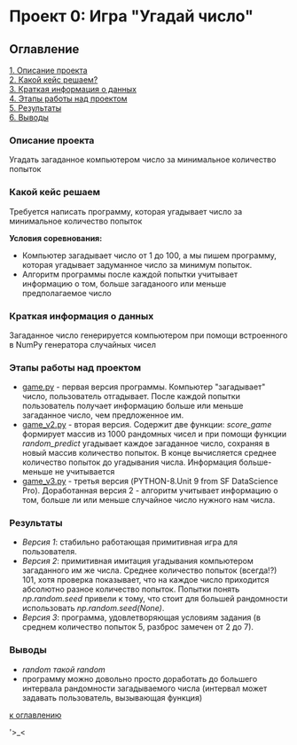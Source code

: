 # Проект 0: Игра "Угадай число"

## Оглавление
[1. Описание проекта](#Описание-проекта)    
[2. Какой кейс решаем?](#Какой-кейс-решаем)     
[3. Краткая информация о данных](#Краткая-информация-о-данных)      
[4. Этапы работы над проектом](#Этапы-работы-над-проектом)      
[5. Результаты](#Результаты)    
[6. Выводы](#Выводы)    

### Описание проекта
Угадать загаданное компьютером число за минимальное количество попыток

### Какой кейс решаем
Требуется написать программу, которая угадывает число за минимальное количество попыток

**Условия соревнования:**
- Компьютер загадывает число от 1 до 100, а мы пишем программу, которая угадывает задуманное число за минимум попыток.
- Алгоритм программы после каждой попытки  учитывает информацию о том, больше загаданоого или меньше предполагаемое число

### Краткая информация о данных
Загаданное число генерируется компьютером при помощи встроенного в NumPy генератора случайных чисел

### Этапы работы над проектом
- [game.py](https://github.com/dzianisblr/sf_dspro/blob/main/project_0/game.py) - первая версия программы. Компьютер "загадывает" число, пользователь отгадывает. После каждой попытки пользователь получает информацию больше или меньше загаданное число, чем предложенное им.
- [game_v2.py](https://github.com/dzianisblr/sf_dspro/blob/main/project_0/game_v2.py) - вторая версия. Содержит две функции: *score_game* формирует массив из 1000 рандомных чисел и при помощи функции *random_predict* угадывает каждое загаданное число, сохраняя в новый массив количество попыток. В конце вычисляется среднее количество попыток до угадывания числа. Информация больше-меньше не учитывается
- [game_v3.py](https://github.com/dzianisblr/sf_dspro/blob/main/project_0/game_v3.py) - третья версия (PYTHON-8.Unit 9 from SF DataScience Pro). Доработанная версия 2 - алгоритм учитывает информацию о том, больше ли или меньше случайное число нужного нам числа.

### Результаты
- *Версия 1*: стабильно работающая примитивная игра для пользователя.
- *Версия 2*: примитивная имитация угадывания компьютером загаданного им же числа. Среднее количество попыток (всегда!?) 101, хотя проверка показывает, что на каждое число приходится абсолютно разное количество попыток. Попытки понять *np.random.seed* привели к тому, что стоит для большей рандомности использовать *np.random.seed(None)*.
- *Версия 3*: программа, удовлетворяющая условиям задания (в среднем количество попыток 5, разброс замечен от 2 до 7).

### Выводы
- *random такой random*
- программу можно довольно просто доработать до большего интервала рандомности загадываемого числа (интервал может задавать пользователь, вызывающая функция)

[к оглавлению](#Оглавление)

'>_<